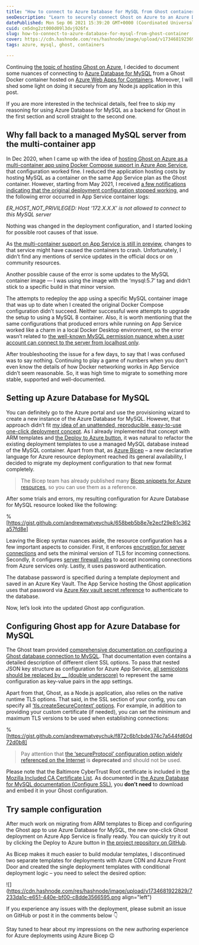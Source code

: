 ```yaml
---
title: "How to connect to Azure Database for MySQL from Ghost container"
seoDescription: "Learn to securely connect Ghost on Azure to an Azure Database for MySQL using a Docker container and Bicep deployment"
datePublished: Mon Sep 06 2021 15:39:20 GMT+0000 (Coordinated Universal Time)
cuid: cm5dng2zt000d09l3dvj926fx
slug: how-to-connect-to-azure-database-for-mysql-from-ghost-container
cover: https://cdn.hashnode.com/res/hashnode/image/upload/v1734681923694/b385b955-9cc3-45a5-b4ae-afb2dc36fbcf.png
tags: azure, mysql, ghost, containers

---
```


Continuing [the topic of hosting Ghost on Azure](https://andrewmatveychuk.com/tag/ghost-tag/), I decided to document some nuances of connecting to [Azure Database for MySQL](https://docs.microsoft.com/en-us/azure/mysql/) from a Ghost Docker container hosted on [Azure Web Apps for Containers](https://docs.microsoft.com/en-us/azure/app-service/configure-custom-container). Moreover, I will shed some light on doing it securely from any Node.js application in this post.

If you are more interested in the technical details, feel free to skip my reasoning for using Azure Database for MySQL as a backend for Ghost in the first section and scroll straight to the second one.

## Why fall back to a managed MySQL server from the multi-container app

In Dec 2020, when I came up with the idea of [hosting Ghost on Azure as a multi-container app using Docker Compose support in Azure App Service](https://andrewmatveychuk.com/a-one-click-ghost-deployment-on-azure-web-app-for-containers), that configuration worked fine. I reduced the application hosting costs by hosting MySQL as a container on the same App Service plan as the Ghost container. However, starting from May 2021, I received [a few notifications indicating that the original deployment configuration stopped working](https://github.com/andrewmatveychuk/azure.ghost-web-app-for-containers/issues?q=is%3Aissue+is%3Aclosed), and the following error occurred in App Service container logs:

*ER\_HOST\_NOT\_PRIVILEGED: Host ‘172.X.X.X’ is not allowed to connect to this MySQL server*

Nothing was changed in the deployment configuration, and I started looking for possible root causes of that issue.

As [the multi-container support on App Service is still in preview](https://docs.microsoft.com/en-us/azure/app-service/configure-custom-container?pivots=container-linux#preview-limitations), changes to that service might have caused the containers to crash. Unfortunately, I didn’t find any mentions of service updates in the official docs or on community resources.

Another possible cause of the error is some updates to the MySQL container image — I was using the image with the ‘mysql:5.7’ tag and didn’t stick to a specific build in that minor version.

The attempts to redeploy the app using a specific MySQL container image that was up to date when I created the original Docker Compose configuration didn’t succeed. Neither successful were attempts to upgrade the setup to using a MySQL 8 container. Also, it is worth mentioning that the same configurations that produced errors while running on App Service worked like a charm in a local Docker Desktop environment, so the error wasn’t related to [the well-known MySQL permission nuance when a user account can connect to the server from localhost only](https://dev.mysql.com/doc/refman/8.0/en/docker-mysql-more-topics.html#docker_var_mysql-root-host).

After troubleshooting the issue for a few days, to say that I was confused was to say nothing. Continuing to play a game of numbers when you don’t even know the details of how Docker networking works in App Service didn’t seem reasonable. So, it was high time to migrate to something more stable, supported and well-documented.

## Setting up Azure Database for MySQL

You can definitely go to the Azure portal and use the provisioning wizard to create a new instance of the Azure Database for MySQL. However, that approach didn’t fit [my idea of an unattended, reproducible, easy-to-use one-click deployment concept](https://andrewmatveychuk.com/a-one-click-ghost-deployment-on-azure-web-app-for-containers). As I already implemented that concept with ARM templates and [the Deploy to Azure button](https://docs.microsoft.com/en-us/azure/azure-resource-manager/templates/deploy-to-azure-button), it was natural to refactor the existing deployment templates to use a managed MySQL database instead of the MySQL container. Apart from that, as [Azure Bicep](https://docs.microsoft.com/en-us/azure/azure-resource-manager/bicep/overview) – a new declarative language for Azure resource deployment reached its general availability, I decided to migrate my deployment configuration to that new format completely.

> The Bicep team has already published many [Bicep snippets for Azure resources](https://github.com/Azure/bicep/tree/main/docs/examples), so you can use them as a reference.

After some trials and errors, my resulting configuration for Azure Database for MySQL resource looked like the following:

%[https://gist.github.com/andrewmatveychuk/658beb5b8e7e2ecf29e81c362a57fd8e] 

Leaving the Bicep syntax nuances aside, the resource configuration has a few important aspects to consider. First, it enforces [encryption for server connections](https://docs.microsoft.com/en-us/azure/mysql/howto-configure-ssl) and sets the minimal version of TLS for incoming connections. Secondly, it configures [server firewall rules](https://docs.microsoft.com/en-us/azure/mysql/concepts-firewall-rules) to accept incoming connections from Azure services only. Lastly, it uses password authentication.

The database password is specified during a template deployment and saved in an Azure Key Vault. The App Service hosting the Ghost application uses that password via [Azure Key vault secret reference](https://docs.microsoft.com/en-us/azure/app-service/app-service-key-vault-references) to authenticate to the database.

Now, let’s look into the updated Ghost app configuration.

## Configuring Ghost app for Azure Database for MySQL

The Ghost team provided [comprehensive documentation on configuring a Ghost database connection to MySQL](https://ghost.org/docs/config/#database). That documentation even contains a detailed description of different client SSL options. To pass that nested JSON key structure as configuration for Azure App Service, [all semicolons should be replaced by \_\_ (double underscore)](https://docs.microsoft.com/en-us/azure/app-service/configure-common#add-or-edit) to represent the same configuration as key-value pairs in the app settings.

Apart from that, Ghost, as a Node.js application, also relies on the native runtime TLS options. That said, in the SSL section of your config, you can specify all [‘tls.createSecureContext’ options](https://nodejs.org/api/tls.html#tls_tls_createsecurecontext_options). For example, in addition to providing your custom certificate (if needed), you can set the minimum and maximum TLS versions to be used when establishing connections:

%[https://gist.github.com/andrewmatveychuk/f872c6b1cbde374c7a544fd60d72d0b8] 

> Pay attention that [the ‘secureProtocol’ configuration option widely referenced on the Internet](https://forum.ghost.org/t/configure-mysql-over-tls-ssl/2297/8) is **deprecated** and should not be used.

Please note that the Baltimore CyberTrust Root certificate is included in [the Mozilla Included CA Certificate List](https://ccadb-public.secure.force.com/mozilla/IncludedCACertificateReport). As documented in [the Azure Database for MySQL documentation (Configure SSL)](https://docs.microsoft.com/en-us/azure/mysql/howto-configure-ssl#step-1-obtain-ssl-certificate), you **don’t need** to download and embed it in your Ghost configuration.

## Try sample configuration

After much work on migrating from ARM templates to Bicep and configuring the Ghost app to use Azure Database for MySQL, the new one-click Ghost deployment on Azure App Service is finally ready. You can quickly try it out by clicking the Deploy to Azure button in [the project repository on GitHub](https://github.com/andrewmatveychuk/azure.ghost-web-app-for-containers/issues?q=is%3Aissue+is%3Aclosed).

As Bicep makes it much easier to build modular templates, I discontinued two separate templates for deployments with Azure CDN and Azure Front Door and created the single deployment templates with conditional deployment logic – you need to select the desired option:

![](https://cdn.hashnode.com/res/hashnode/image/upload/v1734681922829/7233da1c-e651-440e-bf00-c8dde3566595.png align="left")

If you experience any issues with the deployment, please submit an issue on GitHub or post it in the comments below 👇

Stay tuned to hear about my impressions on the new authoring experience for Azure deployments using Azure Bicep 😉